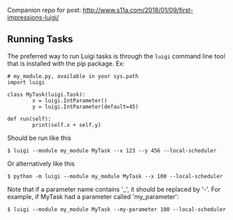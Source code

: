 Companion repo for post: http://www.s11a.com/2018/01/09/first-impressions-luigi/

## Running Tasks

The preferred way to run Luigi tasks is through the `luigi` command line tool that is installed with the pip package. Ex:
```
# my_module.py, available in your sys.path
import luigi

class MyTask(luigi.Task):
        x = luigi.IntParameter()
        y = luigi.IntParameter(default=45)

def run(self):
        print(self.x + self.y)
```

Should be run like this
```
$ luigi --module my_module MyTask --x 123 --y 456 --local-scheduler
```

Or alternatively like this
```
$ python -m luigi --module my_module MyTask --x 100 --local-scheduler
```

Note that if a parameter name contains '_', it should be replaced by '-'. For example, if MyTask had a parameter called 'my_parameter':
```
$ luigi --module my_module MyTask --my-parameter 100 --local-scheduler
```
